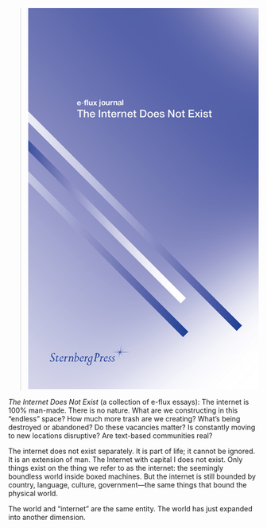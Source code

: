 <a name="eflux01"></a>

> ![](images/1/eflux.jpg)

*The Internet Does Not Exist* (a collection of e-flux essays): The internet is 100% man-made. There is no nature. What are we constructing in this “endless” space? How much more trash are we creating? What’s being destroyed or abandoned? Do these vacancies matter? Is constantly moving to new locations disruptive? Are text-based communities real?

The internet does not exist separately. It is part of life; it cannot be ignored. It is an extension of man. The Internet with capital I does not exist. Only things exist on the thing we refer to as the internet: the seemingly boundless world inside boxed machines. But the internet is still bounded by country, language, culture, government—the same things that bound the physical world.

The world and “internet” are the same entity. The world has just expanded into another dimension.
